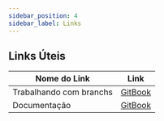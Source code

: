 ```yaml
---
sidebar_position: 4
sidebar_label: Links
---
```


## Links Úteis

| Nome do Link        | Link                      |
|---------------------|---------------------------|
| Trabalhando com branchs          | [GitBook](https://womakerscode.gitbook.io/desvendando-git-e-github/ciclo-de-vida-basico/trabalhando-com-branchs) |
| Documentação              | [GitBook](https://git-scm.com/book/en/v2)         |

